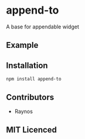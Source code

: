 # append-to

A base for appendable widget

## Example

## Installation

`npm install append-to`

## Contributors

 - Raynos

## MIT Licenced